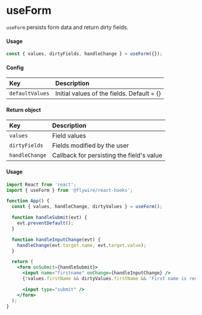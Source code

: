 # useForm

`useForm` persists form data and return dirty fields.

#### Usage

```js
const { values, dirtyFields, handleChange } = useForm({});
```

#### Config

| Key             | Description                                |
| :-------------- | :----------------------------------------- |
| `defaultValues` | Initial values of the fields. Default = {} |

#### Return object

| Key            | Description                               |
| :------------- | :---------------------------------------- |
| `values`       | Field values                              |
| `dirtyFields`  | Fields modified by the user               |
| `handleChange` | Callback for persisting the field's value |

#### Usage

```jsx harmony
import React from 'react';
import { useForm } from '@flywire/react-hooks';

function App() {
  const { values, handleChange, dirtyValues } = useForm();

  function handleSubmit(evt) {
    evt.preventDefault();
  }

  function handleInputChange(evt) {
    handleChange(evt.target.name, evt.target.value);
  }

  return (
    <form onSubmit={handleSubmit}>
      <input name="firstname" onChange={handleInputChange} />
      {!values.firstName && dirtyValues.firstName && 'First name is required.'}

      <input type="submit" />
    </form>
  );
}
```
